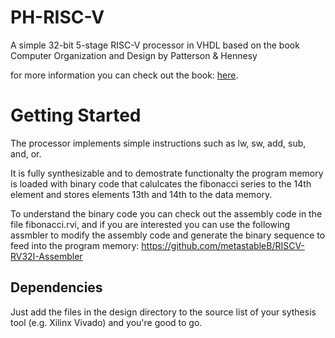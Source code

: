 # PH-RISC-V
A simple 32-bit 5-stage RISC-V processor in VHDL based on the book Computer Organization and Design by Patterson &amp; Hennesy

for more information you can check out the book:
[here](https://www.amazon.com/gp/product/0128122757/ref=dbs_a_def_rwt_bibl_vppi_i2).

# Getting Started

The processor implements simple instructions such as lw, sw, add, sub, and, or. 

It is fully synthesizable and to demostrate functionalty the program memory is loaded with binary code that calulcates the fibonacci series to the 14th element and stores elements 13th and 14th to the data memory. 

To understand the binary code you can check out the assembly code in the file fibonacci.rvi, and if you are interested you can use the following assmbler to modify the assembly code and generate the binary sequence to feed into the program memory:
https://github.com/metastableB/RISCV-RV32I-Assembler

## Dependencies
Just add the files in the design directory to the source list of your sythesis tool (e.g. Xilinx Vivado) and you're good to go.

